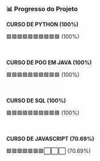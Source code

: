 ### 📊 Progresso do Projeto

**CURSO DE PYTHON (100%)**

🟩🟩🟩🟩🟩🟩🟩🟩🟩🟩 (100%)

<br>

**CURSO DE POO EM JAVA (100%)**

🟩🟩🟩🟩🟩🟩🟩🟩🟩🟩 (100%)

<br>

**CURSO DE SQL (100%)**

🟩🟩🟩🟩🟩🟩🟩🟩🟩🟩 (100%)

<br>

**CURSO DE JAVASCRIPT (70.69%)**

🟩🟩🟩🟩🟩🟩🟩⬜⬜⬜ (70.69%)